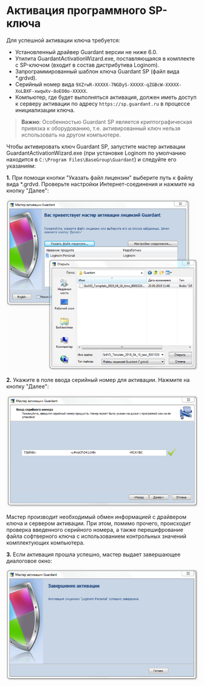 # Активация программного SP-ключа

Для успешной активации ключа требуется:

* Установленный драйвер Guardant версии не ниже 6.0.
* Утилита GuardantActivationWizard.exe, поставляющаяся в комплекте с SP-ключом (входит в состав дистрибутива Loginom).
* Запрограммированный шаблон ключа Guardant SP (файл вида *.grdvd).
* Серийный номер вида `9XZrwR-XXXXX-7NGDyS-XXXXX-qZGBcW-XXXXX-XoLBXF-xwqwXv-8oEO0o-XXXXX`.
* Компьютер, где будет выполняться активация, должен иметь доступ к серверу активации по адресу `https://sp.guardant.ru` в процессе инициализации ключа.

> **Важно**: Особенностью Guardant SP является криптографическая привязка к оборудованию, т.е. активированный ключ нельзя использовать на другом компьютере.

Чтобы активировать ключ Guardant SP, запустите мастер активации GuardantActivationWizard.exe (при установке Loginom по умолчанию находится в `C:\Program Files\BaseGroup\Guardant`) и следуйте его указаниям:

**1.** При помощи кнопки "Указать файл лицензии" выберите путь к файлу вида *.grdvd. Проверьте настройки Интернет-соединения и нажмите на кнопку "Далее":

![](../images/guardant-sp-activate-1.png)

**2.** Укажите в поле ввода серийный номер для активации. Нажмите на кнопку "Далее":

![](../images/guardant-sp-activate-2.png)

Мастер производит необходимый обмен информацией с драйвером ключа и сервером активации. При этом, помимо прочего, происходит проверка введенного серийного номера, а также перешифрование файла софтверного ключа с использованием контрольных значений комплектующих компьютера.

**3.** Если активация прошла успешно, мастер выдает завершающее диалоговое окно:

![](../images/guardant-sp-activate-3.png)